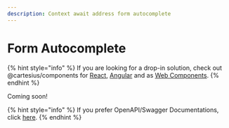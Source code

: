 ```yaml
---
description: Context await address form autocomplete
---
```


# Form Autocomplete

{% hint style="info" %}
If you are looking for a drop-in solution, check out @cartesius/components for [React](../../integrations/react.md), [Angular](../../integrations/angular.md) and as [Web Components](../../integrations/web-components.md).
{% endhint %}

Coming soon!

{% hint style="info" %}
If you prefer OpenAPI/Swagger Documentations, click [here](https://api.cartesius.io/beta/openapi#/default/ForwardController\_forwardRequest).
{% endhint %}
